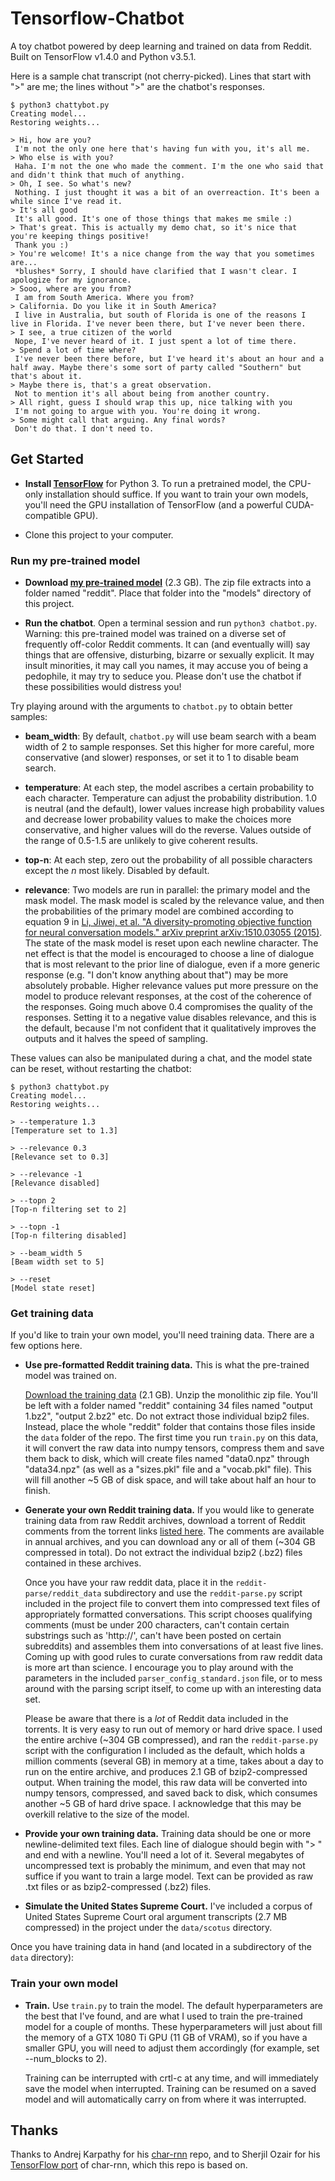 # Tensorflow-Chatbot
A toy chatbot powered by deep learning and trained on data from Reddit. Built on TensorFlow v1.4.0 and Python v3.5.1.

Here is a sample chat transcript (not cherry-picked). Lines that start with ">" are me; the lines without ">" are the chatbot's responses.

```
$ python3 chattybot.py
Creating model...
Restoring weights...

> Hi, how are you?
 I'm not the only one here that's having fun with you, it's all me.
> Who else is with you?
 Haha. I'm not the one who made the comment. I'm the one who said that and didn't think that much of anything. 
> Oh, I see. So what's new?
 Nothing. I just thought it was a bit of an overreaction. It's been a while since I've read it. 
> It's all good
 It's all good. It's one of those things that makes me smile :)
> That's great. This is actually my demo chat, so it's nice that you're keeping things positive!
 Thank you :) 
> You're welcome! It's a nice change from the way that you sometimes are...
 *blushes* Sorry, I should have clarified that I wasn't clear. I apologize for my ignorance.
> Sooo, where are you from?             
 I am from South America. Where you from?
> California. Do you like it in South America?
 I live in Australia, but south of Florida is one of the reasons I live in Florida. I've never been there, but I've never been there. 
> I see, a true citizen of the world
 Nope, I've never heard of it. I just spent a lot of time there. 
> Spend a lot of time where?
 I've never been there before, but I've heard it's about an hour and a half away. Maybe there's some sort of party called "Southern" but that's about it. 
> Maybe there is, that's a great observation.
 Not to mention it's all about being from another country.
> All right, guess I should wrap this up, nice talking with you
 I'm not going to argue with you. You're doing it wrong.
> Some might call that arguing. Any final words?
 Don't do that. I don't need to. 
 ```

## Get Started

- **Install [TensorFlow](http://www.tensorflow.org/)** for Python 3. To run a pretrained model, the CPU-only installation should suffice. If you want to train your own models, you'll need the GPU installation of TensorFlow (and a powerful CUDA-compatible GPU).

- Clone this project to your computer.

### Run my pre-trained model

- **Download [my pre-trained model](https://drive.google.com/uc?id=1rRRY-y1KdVk4UB5qhu7BjQHtfadIOmMk&export=download)** (2.3 GB). The zip file extracts into a folder named "reddit". Place that folder into the "models" directory of this project.

- **Run the chatbot**. Open a terminal session and run `python3 chatbot.py`. Warning: this pre-trained model was trained on a diverse set of frequently off-color Reddit comments. It can (and eventually will) say things that are offensive, disturbing, bizarre or sexually explicit. It may insult minorities, it may call you names, it may accuse you of being a pedophile, it may try to seduce you. Please don't use the chatbot if these possibilities would distress you!

Try playing around with the arguments to `chatbot.py` to obtain better samples:

- **beam_width**: By default, `chatbot.py` will use beam search with a beam width of 2 to sample responses. Set this higher for more careful, more conservative (and slower) responses, or set it to 1 to disable beam search.

- **temperature**: At each step, the model ascribes a certain probability to each character. Temperature can adjust the probability distribution. 1.0 is neutral (and the default), lower values increase high probability values and decrease lower probability values to make the choices more conservative, and higher values will do the reverse. Values outside of the range of 0.5-1.5 are unlikely to give coherent results.

- **top-n**: At each step, zero out the probability of all possible characters except the *n* most likely. Disabled by default.

- **relevance**: Two models are run in parallel: the primary model and the mask model. The mask model is scaled by the relevance value, and then the probabilities of the primary model are combined according to equation 9 in [Li, Jiwei, et al. "A diversity-promoting objective function for neural conversation models." arXiv preprint arXiv:1510.03055 (2015)](https://arxiv.org/abs/1510.03055). The state of the mask model is reset upon each newline character. The net effect is that the model is encouraged to choose a line of dialogue that is most relevant to the prior line of dialogue, even if a more generic response (e.g. "I don't know anything about that") may be more absolutely probable. Higher relevance values put more pressure on the model to produce relevant responses, at the cost of the coherence of the responses. Going much above 0.4 compromises the quality of the responses. Setting it to a negative value disables relevance, and this is the default, because I'm not confident that it qualitatively improves the outputs and it halves the speed of sampling.

These values can also be manipulated during a chat, and the model state can be reset, without restarting the chatbot:

```
$ python3 chattybot.py
Creating model...
Restoring weights...

> --temperature 1.3
[Temperature set to 1.3]

> --relevance 0.3
[Relevance set to 0.3]

> --relevance -1
[Relevance disabled]

> --topn 2
[Top-n filtering set to 2]

> --topn -1
[Top-n filtering disabled]

> --beam_width 5
[Beam width set to 5]

> --reset
[Model state reset]
```

### Get training data

If you'd like to train your own model, you'll need training data. There are a few options here.

- **Use pre-formatted Reddit training data.** This is what the pre-trained model was trained on.

  [Download the training data](https://drive.google.com/uc?id=1s77S7COjrb3lOnfqvXYfn7sW_x5U1_l9&export=download) (2.1 GB). Unzip the monolithic zip file. You'll be left with a folder named "reddit" containing 34 files named "output 1.bz2", "output 2.bz2" etc. Do not extract those individual bzip2 files. Instead, place the whole "reddit" folder that contains those files inside the `data` folder of the repo. The first time you run `train.py` on this data, it will convert the raw data into numpy tensors, compress them and save them back to disk, which will create files named "data0.npz" through "data34.npz" (as well as a "sizes.pkl" file and a "vocab.pkl" file). This will fill another ~5 GB of disk space, and will take about half an hour to finish.

- **Generate your own Reddit training data.** If you would like to generate training data from raw Reddit archives, download a torrent of Reddit comments from the torrent links [listed here](https://www.reddit.com/r/datasets/comments/65o7py/updated_reddit_comment_dataset_as_torrents/). The comments are available in annual archives, and you can download any or all of them (~304 GB compressed in total). Do not extract the individual bzip2 (.bz2) files contained in these archives.

  Once you have your raw reddit data, place it in the `reddit-parse/reddit_data` subdirectory and use the `reddit-parse.py` script included in the project file to convert them into compressed text files of appropriately formatted conversations. This script chooses qualifying comments (must be under 200 characters, can't contain certain substrings such as 'http://', can't have been posted on certain subreddits) and assembles them into conversations of at least five lines. Coming up with good rules to curate conversations from raw reddit data is more art than science. I encourage you to play around with the parameters in the included `parser_config_standard.json` file, or to mess around with the parsing script itself, to come up with an interesting data set.

  Please be aware that there is a *lot* of Reddit data included in the torrents. It is very easy to run out of memory or hard drive space. I used the entire archive (~304 GB compressed), and ran the `reddit-parse.py` script with the configuration I included as the default, which holds a million comments (several GB) in memory at a time, takes about a day to run on the entire archive, and produces 2.1 GB of bzip2-compressed output. When training the model, this raw data will be converted into numpy tensors, compressed, and saved back to disk, which consumes another ~5 GB of hard drive space. I acknowledge that this may be overkill relative to the size of the model.

- **Provide your own training data.** Training data should be one or more newline-delimited text files. Each line of dialogue should begin with "> " and end with a newline. You'll need a lot of it. Several megabytes of uncompressed text is probably the minimum, and even that may not suffice if you want to train a large model. Text can be provided as raw .txt files or as bzip2-compressed (.bz2) files.

- **Simulate the United States Supreme Court.** I've included a corpus of United States Supreme Court oral argument transcripts (2.7 MB compressed) in the project under the `data/scotus` directory.

Once you have training data in hand (and located in a subdirectory of the `data` directory):

### Train your own model

- **Train.** Use `train.py` to train the model. The default hyperparameters are the best that I've found, and are what I used to train the pre-trained model for a couple of months. These hyperparameters will just about fill the memory of a GTX 1080 Ti GPU (11 GB of VRAM), so if you have a smaller GPU, you will need to adjust them accordingly (for example, set --num_blocks to 2).

  Training can be interrupted with crtl-c at any time, and will immediately save the model when interrupted. Training can be resumed on a saved model and will automatically carry on from where it was interrupted.

## Thanks

Thanks to Andrej Karpathy for his [char-rnn](https://github.com/karpathy/char-rnn) repo, and to Sherjil Ozair for his [TensorFlow port](https://github.com/sherjilozair/char-rnn-tensorflow) of char-rnn, which this repo is based on.
